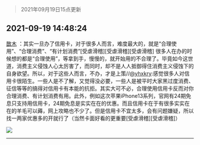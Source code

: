 > 2021年09月19日15点更新
<link rel="stylesheet" href="https://cdn.jsdelivr.net/gh/taotie6/sampleJSON@main/css/photo_show.css">
<meta name="referrer" content="no-referrer" />


 ## 2021-09-19 14:48:24 

 [㪚木](https://www.coolapk.com/feed/30102042?shareKey=N2Y0Yjk1NjhkZGZmNjE0NmRmMzg~) ：其实一旦办了信用卡，对于很多人而言，难度最大的，就是“合理使用”、“合理消费”、“有计划消费”[受虐滑稽][受虐滑稽][受虐滑稽]
很多人在办的时候想的都是“合理使用”，等拿到手，慢慢的，就开始用的不合理了。毕竟如今这世道，消费主义侵蚀人心太厉害了，而同时<!--break-->，却不是人人抵御得住消费主义侵蚀下的自身欲望。所以，对于这些人而言，不办，才是上策//<a class="feed-link-uname" href="/u/yhxkry">@yhxkry</a>:感觉很多人对信用卡很陌生。一些人是不了解，又觉得没必要，一些人是被平时大家黑过度消费、征信等等的搞得对信用卡有本能的抗拒。其实大可不必，合理使用信用卡反而对你合理消费、有计划消费有用。此外，例如这次苹果iPhone13系列，官网有24期免息只支持用信用卡，24期免息是实实在在的优惠。而且信用卡在于有很多实实在在的羊毛可以薅，网上攻略也不少了。但是信用卡不宜太多，会有问题嫌疑，所以找一两家优惠多的开就行了（当然卡面好看的更重要[受虐滑稽][受虐滑稽]） 

<div class="album">
<img class="img-item" src="http://image.coolapk.com/feed/2021/0919/14/1081091_34b88c33_4103_3621@590x400.jpeg" />
</div>

 ------- 

